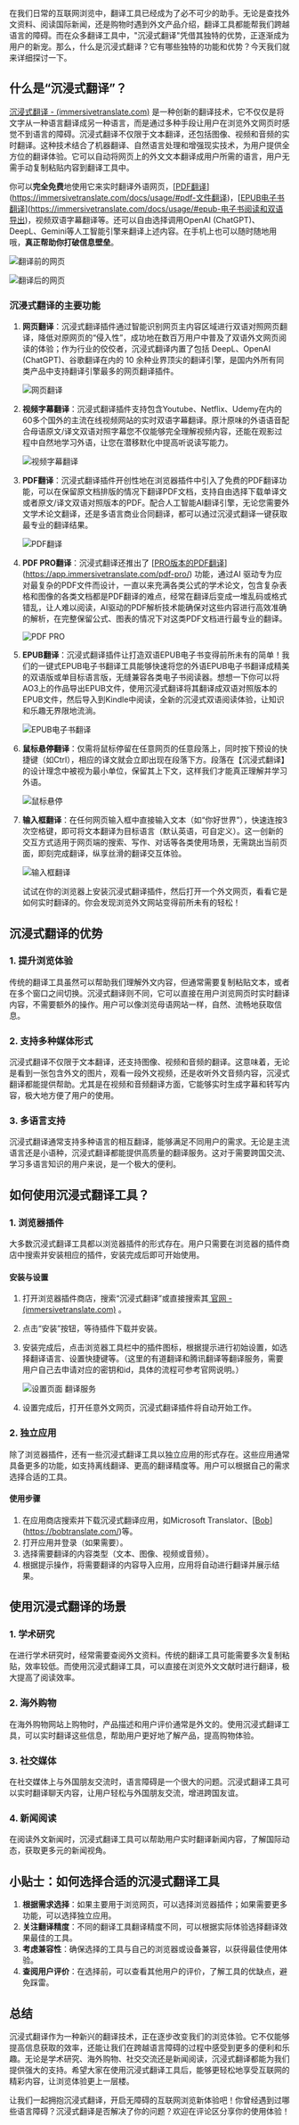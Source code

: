 

在我们日常的互联网浏览中，翻译工具已经成为了必不可少的助手。无论是查找外文资料、阅读国际新闻，还是购物时遇到外文产品介绍，翻译工具都能帮我们跨越语言的障碍。而在众多翻译工具中，"沉浸式翻译"凭借其独特的优势，正逐渐成为用户的新宠。那么，什么是沉浸式翻译？它有哪些独特的功能和优势？今天我们就来详细探讨一下。

## 什么是“沉浸式翻译”？

[沉浸式翻译 -  (immersivetranslate.com)](https://immersivetranslate.com/zh-Hans/) 是一种创新的翻译技术，它不仅仅是将文字从一种语言翻译成另一种语言，而是通过多种手段让用户在浏览外文网页时感觉不到语言的障碍。沉浸式翻译不仅限于文本翻译，还包括图像、视频和音频的实时翻译。这种技术结合了机器翻译、自然语言处理和增强现实技术，为用户提供全方位的翻译体验。它可以自动将网页上的外文文本翻译成用户所需的语言，用户无需手动复制粘贴内容到翻译工具中。

你可以**完全免费**地使用它来实时翻译外语网页，[[PDF翻译](https://immersivetranslate.com/docs/usage/#pdf-%E6%96%87%E4%BB%B6%E7%BF%BB%E8%AF%91)](https://immersivetranslate.com/docs/usage/#pdf-文件翻译)，[[EPUB电子书翻译](https://immersivetranslate.com/docs/usage/#epub-%E7%94%B5%E5%AD%90%E4%B9%A6%E9%98%85%E8%AF%BB%E5%92%8C%E5%8F%8C%E8%AF%AD%E5%AF%BC%E5%87%BA)](https://immersivetranslate.com/docs/usage/#epub-电子书阅读和双语导出)，视频双语字幕翻译等。还可以自由选择调用OpenAI (ChatGPT)、DeepL、Gemini等人工智能引擎来翻译上述内容。在手机上也可以随时随地用哦，**真正帮助你打破信息壁垒**。

![翻译前的网页](https://cdn.jsdelivr.net/gh/WyEloper/PicGo@main/WeChat/%E7%BF%BB%E4%BB%A5%E5%89%8D%E5%8E%9F%E6%96%87%E7%BD%91%E9%A1%B5.png)

![翻译后的网页](https://cdn.jsdelivr.net/gh/WyEloper/PicGo@main/WeChat/%E7%BF%BB%E8%AF%91%E5%90%8E%E7%9A%84%E7%BD%91%E9%A1%B5.png)

### 沉浸式翻译的主要功能

1. **网页翻译**：沉浸式翻译插件通过智能识别网页主内容区域进行双语对照网页翻译，降低对原网页的“侵入性”，成功地在数百万用户中普及了双语外文网页阅读的体验；作为行业的佼佼者，沉浸式翻译内置了包括 DeepL、OpenAI (ChatGPT)、谷歌翻译在内的 10 余种业界顶尖的翻译引擎，是国内外所有同类产品中支持翻译引擎最多的网页翻译插件。

   ![网页翻译](https://cdn.jsdelivr.net/gh/WyEloper/PicGo@main/WeChat/%E7%BD%91%E9%A1%B5%E7%BF%BB%E8%AF%91-20240725160826403.png)

2. **视频字幕翻译**：沉浸式翻译插件支持包含Youtube、Netflix、Udemy在内的60多个国外的主流在线视频网站的实时双语字幕翻译。原汁原味的外语语音配合母语原文/译文双语对照字幕您不仅能够完全理解视频内容，还能在观影过程中自然地学习外语，让您在潜移默化中提高听说读写能力。

   ![视频字幕翻译](https://cdn.jsdelivr.net/gh/WyEloper/PicGo@main/WeChat/d0a48d35347d5abc78a51.png)

3. **PDF翻译**：沉浸式翻译插件开创性地在浏览器插件中引入了免费的PDF翻译功能，可以在保留原文档排版的情况下翻译PDF文档，支持自由选择下载单译文或者原文/译文双语对照版本的PDF。配合人工智能AI翻译引擎，无论您需要外文学术论文翻译，还是多语言商业合同翻译，都可以通过沉浸式翻译一键获取最专业的翻译结果。

   ![PDF翻译](https://cdn.jsdelivr.net/gh/WyEloper/PicGo@main/WeChat/PDF%E7%BF%BB%E8%AF%91.png)

4. **PDF PRO翻译**：沉浸式翻译还推出了 [[PRO版本的PDF翻译](https://app.immersivetranslate.com/pdf-pro/)](https://app.immersivetranslate.com/pdf-pro/) 功能，通过AI 驱动专为应对最复杂的PDF文件而设计，一直以来充满各类公式的学术论文，包含复杂表格和图像的各类文档都是PDF翻译的难点，经常在翻译后变成一堆乱码或格式错乱，让人难以阅读，AI驱动的PDF解析技术能确保对这些内容进行高效准确的解析，在完整保留公式、图表的情况下对这类PDF文档进行最专业的翻译。

   ![PDF PRO](https://cdn.jsdelivr.net/gh/WyEloper/PicGo@main/WeChat/PDF%20Pro.png)

5. **EPUB翻译**：沉浸式翻译插件让打造双语EPUB电子书变得前所未有的简单！我们的一键式EPUB电子书翻译工具能够快速将您的外语EPUB电子书翻译成精美的双语版或单目标语言版，无缝兼容各类电子书阅读器。想想一下你可以将AO3上的作品导出EPUB文件，使用沉浸式翻译将其翻译成双语对照版本的EPUB文件，然后导入到Kindle中阅读，全新的沉浸式双语阅读体验，让知识和乐趣无界限地流淌。

   ![EPUB电子书翻译](https://cdn.jsdelivr.net/gh/WyEloper/PicGo@main/WeChat/EPUB%E7%94%B5%E5%AD%90%E4%B9%A6%E7%BF%BB%E8%AF%91.png)

6. **鼠标悬停翻译**：仅需将鼠标停留在任意网页的任意段落上，同时按下预设的快捷键（如Ctrl），相应的译文就会立即出现在段落下方。段落在【沉浸式翻译】的设计理念中被视为最小单位，保留其上下文，这样我们才能真正理解并学习外语。

   ![鼠标悬停](https://cdn.jsdelivr.net/gh/WyEloper/PicGo@main/WeChat/%E9%BC%A0%E6%A0%87%E6%82%AC%E5%81%9C%E7%BF%BB%E8%AF%91.png)

7. **输入框翻译**：在任何网页输入框中直接输入文本（如“你好世界”），快速连按3次空格键，即可将文本翻译为目标语言（默认英语，可自定义）。这一创新的交互方式适用于网页端的搜索、写作、对话等各类使用场景，无需跳出当前页面，即刻完成翻译，纵享丝滑的翻译交互体验。

   ![输入框翻译](https://cdn.jsdelivr.net/gh/WyEloper/PicGo@main/WeChat/%E8%BE%93%E5%85%A5%E6%A1%86%E7%BF%BB%E8%AF%91-20240725161716545.png)

   试试在你的浏览器上安装沉浸式翻译插件，然后打开一个外文网页，看看它是如何实时翻译的。你会发现浏览外文网站变得前所未有的轻松！

## 沉浸式翻译的优势

### 1. 提升浏览体验

传统的翻译工具虽然可以帮助我们理解外文内容，但通常需要复制粘贴文本，或者在多个窗口之间切换。沉浸式翻译则不同，它可以直接在用户浏览网页时实时翻译内容，不需要额外的操作。用户可以像浏览母语网站一样，自然、流畅地获取信息。

### 2. 支持多种媒体形式

沉浸式翻译不仅限于文本翻译，还支持图像、视频和音频的翻译。这意味着，无论是看到一张包含外文的图片，观看一段外文视频，还是收听外文音频内容，沉浸式翻译都能提供帮助。尤其是在视频和音频翻译方面，它能够实时生成字幕和转写内容，极大地方便了用户的使用。

### 3. 多语言支持

沉浸式翻译通常支持多种语言的相互翻译，能够满足不同用户的需求。无论是主流语言还是小语种，沉浸式翻译都能提供高质量的翻译服务。这对于需要跨国交流、学习多语言知识的用户来说，是一个极大的便利。

## 如何使用沉浸式翻译工具？

### 1. 浏览器插件

大多数沉浸式翻译工具都以浏览器插件的形式存在。用户只需要在浏览器的插件商店中搜索并安装相应的插件，安装完成后即可开始使用。

#### 安装与设置

1. 打开浏览器插件商店，搜索“沉浸式翻译”或直接搜索其[ 官网 -  (immersivetranslate.com)](https://immersivetranslate.com/zh-Hans/) 。

2. 点击“安装”按钮，等待插件下载并安装。

3. 安装完成后，点击浏览器工具栏中的插件图标，根据提示进行初始设置，如选择翻译语言、设置快捷键等。（这里的有道翻译和腾讯翻译等翻译服务，需要用户自己去申请对应的密钥和id，具体的流程可参考官网说明。）

   ![设置页面 翻译服务](https://cdn.jsdelivr.net/gh/WyEloper/PicGo@main/WeChat/%E8%AE%BE%E7%BD%AE%E9%A1%B5%E9%9D%A2-%E7%BF%BB%E8%AF%91%E6%9C%8D%E5%8A%A1.png)

4. 设置完成后，打开任意外文网页，沉浸式翻译插件将自动开始工作。

### 2. 独立应用

除了浏览器插件，还有一些沉浸式翻译工具以独立应用的形式存在。这些应用通常具备更多的功能，如支持离线翻译、更高的翻译精度等。用户可以根据自己的需求选择合适的工具。

#### 使用步骤

1. 在应用商店搜索并下载沉浸式翻译应用，如Microsoft Translator、[[Bob](https://bobtranslate.com/)](https://bobtranslate.com/)等。
2. 打开应用并登录（如果需要）。
3. 选择需要翻译的内容类型（文本、图像、视频或音频）。
4. 根据提示操作，将需要翻译的内容导入应用，应用将自动进行翻译并展示结果。

## 使用沉浸式翻译的场景

### 1. 学术研究

在进行学术研究时，经常需要查阅外文资料。传统的翻译工具可能需要多次复制粘贴，效率较低。而使用沉浸式翻译工具，可以直接在浏览外文文献时进行翻译，极大提高了阅读效率。

### 2. 海外购物

在海外购物网站上购物时，产品描述和用户评价通常是外文的。使用沉浸式翻译工具，可以实时翻译这些信息，帮助用户更好地了解产品，提高购物体验。

### 3. 社交媒体

在社交媒体上与外国朋友交流时，语言障碍是一个很大的问题。沉浸式翻译工具可以实时翻译聊天内容，让用户轻松与外国朋友交流，增进跨国友谊。

### 4. 新闻阅读

在阅读外文新闻时，沉浸式翻译工具可以帮助用户实时翻译新闻内容，了解国际动态，获取更多元的新闻视角。

## 小贴士：如何选择合适的沉浸式翻译工具

1. **根据需求选择**：如果主要用于浏览网页，可以选择浏览器插件；如果需要更多功能，可以选择独立应用。
2. **关注翻译精度**：不同的翻译工具翻译精度不同，可以根据实际体验选择翻译效果最佳的工具。
3. **考虑兼容性**：确保选择的工具与自己的浏览器或设备兼容，以获得最佳使用体验。
4. **查阅用户评价**：在选择前，可以查看其他用户的评价，了解工具的优缺点，避免踩雷。

## 总结

沉浸式翻译作为一种新兴的翻译技术，正在逐步改变我们的浏览体验。它不仅能够提高信息获取的效率，还能让我们在跨越语言障碍的过程中感受到更多的便利和乐趣。无论是学术研究、海外购物、社交交流还是新闻阅读，沉浸式翻译都能为我们提供强大的支持。希望大家在使用沉浸式翻译工具后，能够更轻松地享受互联网的精彩内容，让浏览体验更上一层楼。

让我们一起拥抱沉浸式翻译，开启无障碍的互联网浏览新体验吧！你曾经遇到过哪些语言障碍？沉浸式翻译是否解决了你的问题？欢迎在评论区分享你的使用体验！